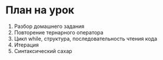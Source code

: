 # План на урок

1. Разбор домашнего задания
2. Повторение тернарного оператора 
3. Цикл while, структура, последовательность чтения кода
4. Итерация
4. Синтаксический сахар


